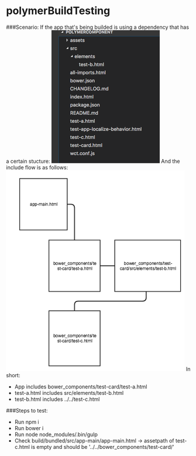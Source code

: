 # polymerBuildTesting

###Scenario:
If the app that's being builded is using a dependency that has a certain stucture:
![component file structure](https://github.com/Bubbit/polymerBuildTesting/blob/vulcanize/images/Screen%20Shot%202017-01-09%20at%2016.46.05.png?raw=true)
And the include flow is as follows:
![include flow](https://github.com/Bubbit/polymerBuildTesting/blob/vulcanize/images/Screen%20Shot%202017-01-09%20at%2016.50.11.png?raw=true)
In short:
- App includes bower_components/test-card/test-a.html
- test-a.html includes src/elements/test-b.html
- test-b.html includes ../../test-c.html

###Steps to test:
- Run npm i
- Run bower i
- Run node node_modules/.bin/gulp 
- Check build/bundled/src/app-main/app-main.html -> assetpath of test-c.html is empty and should be '../../bower_components/test-card/'


  